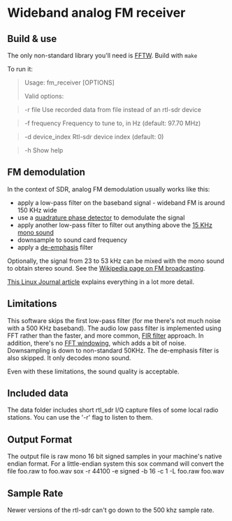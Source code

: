 Wideband analog FM receiver
===========================

Build & use
-----------
The only non-standard library you'll need is [FFTW](http://www.fftw.org/). Build with
`make`

To run it:
>Usage: fm_receiver [OPTIONS]
>
>Valid options:

>  -r file         Use recorded data from file instead of an rtl-sdr device

>  -f frequency    Frequency to tune to, in Hz (default: 97.70 MHz)

>  -d device_index Rtl-sdr device index (default: 0)

>  -h              Show help


FM demodulation
---------------

In the context of SDR, analog FM demodulation usually works like this:
* apply a low-pass filter on the baseband signal - wideband FM is around 150 KHz wide
* use a [quadrature phase detector](https://en.wikipedia.org/wiki/Detector_%28radio%29#Quadrature_detector) to demodulate the signal
* apply another low-pass filter to filter out anything above the [15 KHz mono sound](https://en.wikipedia.org/wiki/FM_broadcasting#Other_subcarrier_services)
* downsample to sound card frequency
* apply a [de-emphasis](https://en.wikipedia.org/wiki/FM_broadcasting#Pre-emphasis_and_de-emphasis) filter

Optionally, the signal from 23 to 53 kHz can be mixed with the mono sound to obtain stereo sound. See the [Wikipedia page on FM broadcasting](https://en.wikipedia.org/wiki/FM_broadcasting#Other_subcarrier_services).

[This Linux Journal article](http://www.linuxjournal.com/article/7505?page=0,0) explains everything in a lot more detail.

Limitations
-----------

This software skips the first low-pass filter (for me there's not much noise with a 500 KHz baseband). The audio low pass filter is implemented using FFT rather than the faster, and more common, [FIR filter](https://en.wikipedia.org/wiki/Finite_impulse_response) approach. In addition, there's no [FFT windowing](https://en.wikipedia.org/wiki/Window_function#Spectral_analysis), which adds a bit of noise. Downsampling is down to non-standard 50KHz. The de-emphasis filter is also skipped. It only decodes mono sound.

Even with these limitations, the sound quality is acceptable.

Included data
-------------

The data folder includes short rtl_sdr I/Q capture files of some local radio stations. You can use the '-r' flag to listen to them.

Output Format
-------------
The output file is raw mono 16 bit signed samples in your machine's native endian format. For a little-endian
system this sox command will convert the file foo.raw to foo.wav
sox -r 44100 -e signed -b 16 -c 1 -L foo.raw foo.wav

Sample Rate
-----------
Newer versions of the rtl-sdr can't go down to the 500 khz sample rate.
